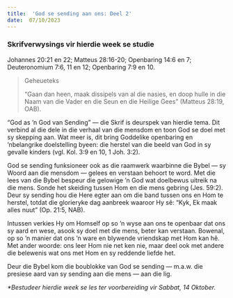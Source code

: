 ```yaml
---
title:  'God se sending aan ons: Deel 2'
date:  07/10/2023
---
```


### Skrifverwysings vir hierdie week se studie
Johannes 20:21 en 22; Matteus 28:16-20; Openbaring 14:6 en 7; Deuteronomium 7:6, 11 en 12; Openbaring 7:9 en 10.

> <p>Geheueteks</p>
> “Gaan dan heen, maak dissipels van al die nasies, en doop hulle in die Naam van die Vader en die Seun en die Heilige Gees” (Matteus 28:19, OAB).

“God as ’n God van Sending” — die Skrif is deurspek van hierdie tema. Dit verbind al die dele in die verhaal van die mensdom en toon God se doel met sy skepping aan. Wat meer is, dit bring Goddelike openbaring en ’nbelangrike doelstelling byeen: die herstel van die beeld van God in sy gevalle kinders (vgl. Kol. 3:9 en 10, 1 Joh. 3:2).

God se sending funksioneer ook as die raamwerk waarbinne die Bybel — sy Woord aan die mensdom — gelees en verstaan behoort te word. Met die lees van die Bybel bespeur die gelowige ’n God wat doelbewus uitreik na die mens. Sonde het skeiding tussen Hom en die mens gebring (Jes. 59:2). Deur sy sending hou die Here egter aan om die band tussen ons en Hom te herstel, totdat die glorieryke dag aanbreek waaroor Hy sê: “Kyk, Ek maak alles nuut” (Op. 21:5, NAB).

Intussen verkies Hy om Homself op so ’n wyse aan ons te openbaar dat ons sy aard en wese, asook sy doel met die mens, beter kan verstaan. Bowenal, op so ’n manier dat ons ’n ware en blywende vriendskap met Hom kan hê. Met ander woorde: ons leer Hom nie net ken nie, maar deel ook met andere die belewenis wat ons met Hom en sy reddende liefde het.

Deur die Bybel kom die boublokke van God se sending — m.a.w. die presiese aard van sy sending aan die mens — aan die lig.

_*Bestudeer hierdie week se les ter voorbereiding vir Sabbat, 14 Oktober._